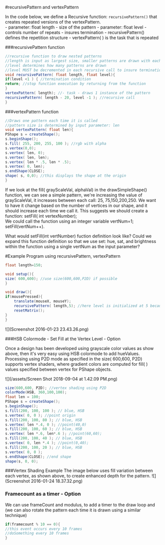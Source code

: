 #recursivePattern and vertexPattern

In the code below, we define a Recursive function: `recursivePattern()` that creates repeated versions of the vertexPattern.  
    - parameter: float length - size of the pattern
    - parameter: float level - controls number of repeats - insures termination 
    - recursivePattern() defines the repetition structure
    - vertexPattern( ) is the task that is repeated
   
###recursivePattern function
```java
//recursive function to draw nested patterns
//length is input as largest size, smaller patterns are drawn with each recursive call
//level determines how many patterns are drawn
//level MUST be decremented in each recursive call to insure termination
void recursivePattern( float length, float level){
if(level <1 ) { //termination condition
return; //stop function execution by returning from the function
}
vertexPattern( length); //- task - draws 1 instance of the pattern
recursivePattern( length - 20, level -1 ); //recursive call
}
```

###vertexPattern function

```java
//Draws one pattern each time it is called
//pattern size is determined by input parameter: len
void vertexPattern( float len){
PShape s = createShape();
s.beginShape();
s.fill( 255, 200, 255, 100 ); //rgb with alpha
s.vertex(0,0);
s.vertex( len, 0);
s.vertex( len, len);
s.vertex( len * .5, len * .5);
s.vertex( 0, len);
s.endShape(CLOSE);
shape( s, 0,0); //this displays the shape at the origin
}
```

If we look at the fill\( grayScaleVal, alphaVal\) in the drawSimpleShape\(\) function, we can see a simple pattern, we're increasing the value of grayScaleVal, it increases between each call: 25, 75,150,200,250. We want to have it change based on the number of vertices in our shape, and it should increase each time we call it. This suggests we should create a function: setFill\( int vertexNumber\);  
We could call the function using an integer variable vertNum=1; setFill\(vertNum++\).

What would setFill\(int vertNumber\) fuction definition look like? Could we expand this function definition so that we use set: hue, sat, and brightness within the function using a single vertNum as the input parameter?


#Example Program using recursivePattern, vertexPattern

```java
float length=150;

void setup(){
size( 600,600); //use size(600,600,P2D) if possible
}

void draw(){
if(mousePressed){
    translate(mouseX, mouseY);
    recursivePattern( length,5); //here level is initialized at 5 because we decrement it inside the recursive function
    resetMatrix();
}
}
```

![](Screenshot 2016-01-23 23.43.26.png)

###HSB Colormode - Set Fill at the Vertex Level - Option

Once a design has been developed using grayscale color values as show above, then it's very easy using HSB colormode to add hueValues. Processing using P2D mode as specified in the size\( 600,600, P2D\) supports vertex shaders, where gradient colors are computed for fill\( \) values specified between vertex for PShape objects.

![](/assets/Screen Shot 2018-09-04 at 1.42.09 PM.png)
```java
size(600,600, P2D); //vertex shading using P2D
colorMode(HSB, 360,100,100);
float len = 100;
PShape s = createShape();
s.beginShape();
s.fill(200, 100, 100 ); // blue, HSB
s.vertex( 0, 0 ); //point origin
s.fill(200, 100, 80 ); // blue, HSB
s.vertex( len *.4, 0 ); //point(40,0)
s.fill(200, 100, 60 ); // blue, HSB
s.vertex( len *.6, len*.6 ); //point(60,60);
s.fill(200, 100, 40 ); // blue, HSB
s.vertex( 0, len *.4 ); //point(0,40);
s.fill(200, 100, 20 ); // blue, HSB
s.vertex( 0, 0 );
s.endShape(CLOSE); //end shape
shape(s, 0, 0);
```
###Vertex Shading Example
The image below uses fill variation between each vertex, as shown above, to create enhanced depth for the pattern.
![](Screenshot 2016-01-24 18.37.32.png)


### Framecount as a timer - Option
We can use frameCount and modulus, to add a timer to the draw loop and \(we can also rotate the pattern each time it is drawn using a similar technique\)

```java
if(framecount % 10 == 0){
//this event occurs every 10 frames
//doSomething every 10 frames
}
```
